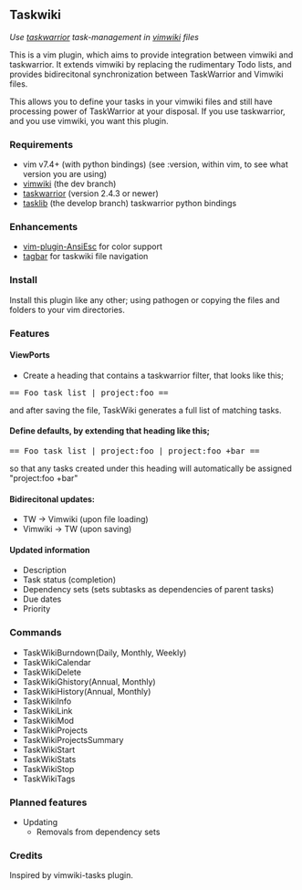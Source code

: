 ## Taskwiki

_Use [taskwarrior](http://taskwarrior.org) task-management in [vimwiki](https://github.com/vimwiki/vimwiki/tree/dev) files_

This is a vim plugin, which aims to provide integration between vimwiki and taskwarrior. It extends vimwiki by replacing the rudimentary Todo lists, and provides bidirecitonal synchronization between TaskWarrior and Vimwiki files.

This allows you to define your tasks in your vimwiki files and still have processing power of TaskWarrior at your disposal. If you use taskwarrior, and you use vimwiki, you want this plugin.

### Requirements

* vim v7.4+
   (with python bindings) (see :version, within vim, to see what version you are using)
* [vimwiki](https://github.com/vimwiki/vimwiki/tree/dev)
   (the dev branch)
* [taskwarrior](http://taskwarrior.org) 
   (version 2.4.3 or newer)
* [tasklib](https://github.com/tbabej/tasklib/tree/develop)
   (the develop branch) taskwarrior python bindings

### Enhancements
* [vim-plugin-AnsiEsc](https://github.com/powerman/vim-plugin-AnsiEsc) for color support
* [tagbar](https://github.com/majutsushi/tagbar) for taskwiki file navigation

### Install

Install this plugin like any other; using pathogen or copying the files and folders to your vim directories.

### Features

#### ViewPorts
  * Create a heading that contains a taskwarrior filter, that looks like this;
<pre>
== Foo task list | project:foo ==
</pre>
and after saving the file, TaskWiki generates a full list of matching tasks.

#### Define defaults, by extending that heading like this;
<pre>
== Foo task list | project:foo | project:foo +bar ==
</pre>
so that any tasks created under this heading will automatically be assigned "project:foo +bar"

#### Bidirecitonal updates:
  * TW -> Vimwiki (upon file loading)
  * Vimwiki -> TW (upon saving)

#### Updated information
  * Description
  * Task status (completion)
  * Dependency sets (sets subtasks as dependencies of parent tasks)
  * Due dates
  * Priority

### Commands
  * TaskWikiBurndown(Daily, Monthly, Weekly)
  * TaskWikiCalendar
  * TaskWikiDelete
  * TaskWikiGhistory(Annual, Monthly)
  * TaskWikiHistory(Annual, Monthly)
  * TaskWikiInfo
  * TaskWikiLink
  * TaskWikiMod
  * TaskWikiProjects
  * TaskWikiProjectsSummary
  * TaskWikiStart
  * TaskWikiStats
  * TaskWikiStop
  * TaskWikiTags

### Planned features
* Updating
  * Removals from dependency sets

### Credits

Inspired by vimwiki-tasks plugin.
